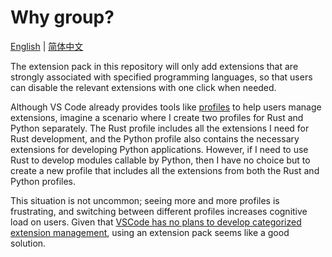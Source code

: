 # Why group?

[English](README.md) | [简体中文](README-zh.md)

The extension pack in this repository will only add extensions that are strongly associated with specified programming languages,
so that users can disable the relevant extensions with one click when needed.

Although VS Code already provides tools like [profiles](https://code.visualstudio.com/docs/editor/profiles) to help users manage extensions,
imagine a scenario where I create two profiles for Rust and Python separately.
The Rust profile includes all the extensions I need for Rust development,
and the Python profile also contains the necessary extensions for developing Python applications.
However, if I need to use Rust to develop modules callable by Python,
then I have no choice but to create a new profile that includes all the extensions from both the Rust and Python profiles.

This situation is not uncommon; seeing more and more profiles is frustrating, and switching between different profiles increases cognitive load on users.
Given that [VSCode has no plans to develop categorized extension management](https://github.com/microsoft/vscode/issues/20599), using an extension pack seems like a good solution.
